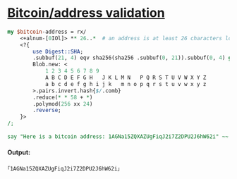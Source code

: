 [1]: http://rosettacode.org/wiki/Bitcoin/address_validation

# [Bitcoin/address validation][1]

```perl
my $bitcoin-address = rx/
    <+alnum-[0IOl]> ** 26..*  # an address is at least 26 characters long
    <?{
        use Digest::SHA;
        .subbuf(21, 4) eqv sha256(sha256 .subbuf(0, 21)).subbuf(0, 4) given
        Blob.new: <
            1 2 3 4 5 6 7 8 9
            A B C D E F G H   J K L M N   P Q R S T U V W X Y Z
            a b c d e f g h i j k   m n o p q r s t u v w x y z
        >.pairs.invert.hash{$/.comb}
        .reduce(* * 58 + *)
        .polymod(256 xx 24)
        .reverse;
    }>
/;
 
say "Here is a bitcoin address: 1AGNa15ZQXAZUgFiqJ2i7Z2DPU2J6hW62i" ~~ $bitcoin-address;
```

#### Output:
```
｢1AGNa15ZQXAZUgFiqJ2i7Z2DPU2J6hW62i｣
```